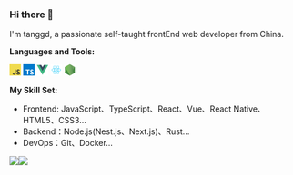### Hi there 👋

I'm tanggd, a passionate self-taught frontEnd web developer from China.

**Languages and Tools:**  

<code><img height="20" src="https://raw.githubusercontent.com/github/explore/80688e429a7d4ef2fca1e82350fe8e3517d3494d/topics/javascript/javascript.png"></code>
<code><img height="20" src="https://raw.githubusercontent.com/github/explore/80688e429a7d4ef2fca1e82350fe8e3517d3494d/topics/typescript/typescript.png"></code>
<code><img height="20" src="https://raw.githubusercontent.com/github/explore/80688e429a7d4ef2fca1e82350fe8e3517d3494d/topics/vue/vue.png"></code>
<code><img height="20" src="https://raw.githubusercontent.com/github/explore/80688e429a7d4ef2fca1e82350fe8e3517d3494d/topics/react/react.png"></code>
<code><img height="20" src="https://raw.githubusercontent.com/github/explore/80688e429a7d4ef2fca1e82350fe8e3517d3494d/topics/nodejs/nodejs.png"></code>

**My Skill Set:**

- Frontend: JavaScript、TypeScript、React、Vue、React Native、HTML5、CSS3...
- Backend：Node.js(Nest.js、Next.js)、Rust...
- DevOps：Git、Docker...


<div>
  <img align="left" src="https://github-readme-stats.vercel.app/api/top-langs/?username=tanggd" />
  <img align="left" src="https://github-readme-stats.vercel.app/api?username=tanggd&show_icons=true)](https://github.com/anuraghazra/github-readme-stats" />
</div>




